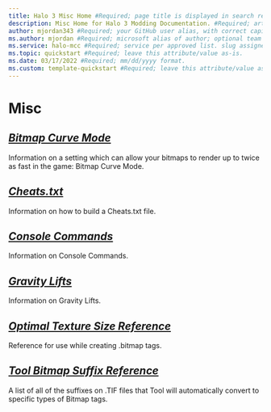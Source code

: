 ```yaml
---
title: Halo 3 Misc Home #Required; page title is displayed in search results. Include the brand.
description: Misc Home for Halo 3 Modding Documentation. #Required; article description that is displayed in search results. 
author: mjordan343 #Required; your GitHub user alias, with correct capitalization.
ms.author: mjordan #Required; microsoft alias of author; optional team alias.
ms.service: halo-mcc #Required; service per approved list. slug assigned by ACOM.
ms.topic: quickstart #Required; leave this attribute/value as-is.
ms.date: 03/17/2022 #Required; mm/dd/yyyy format.
ms.custom: template-quickstart #Required; leave this attribute/value as-is.
---
```


# Misc

## [*Bitmap Curve Mode*](BitmapCurve.md)

Information on a setting which can allow your bitmaps to render up to twice as fast in the game: Bitmap Curve Mode.

## [*Cheats.txt*](Cheats.md)

Information on how to build a Cheats.txt file.

## [*Console Commands*](ConsoleCommands.md)

Information on Console Commands.

## [*Gravity Lifts*](GravityLifts.md)

Information on Gravity Lifts.

## [*Optimal Texture Size Reference*](OptimalTexture.md)

Reference for use while creating .bitmap tags.

## [*Tool Bitmap Suffix Reference*](ToolBitmap.md)

A list of all of the suffixes on .TIF files that Tool will automatically convert to specific types of Bitmap tags.
